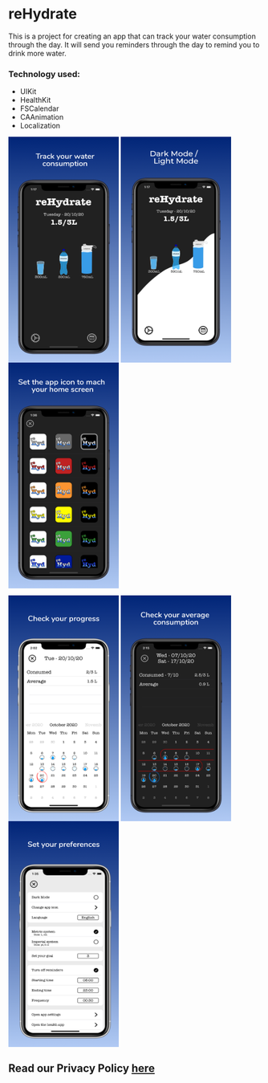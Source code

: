 # reHydrate

This is a project for creating an app that can track your water consumption through the day. It will send you reminders through the day to remind you to drink more water.

### Technology used:
- UIKit
- HealthKit
- FSCalendar
- CAAnimation
- Localization

<a href="url"><img src="/mockups/20oct/Main-screenDark.jpeg" align="center" height="450" width="220"></a> <a href="url"><img src="/mockups/20oct/Main-ScreenDarkWhite.jpeg" align="center" height="450" width="220"></a> <a href="url"><img src="/mockups/20oct/AppIconsDark.jpeg" align="center" height="450" width="220"></a> 

<a href="url"><img src="/mockups/20oct/CalendarWhite.jpeg" align="center" height="450" width="220"></a> <a href="url"><img src="/mockups/20oct/CalendarDark.jpeg" align="center" height="450" width="220"></a> <a href="url"><img src="/mockups/20oct/SettingsWhite.jpeg" align="center" height="450" width="220"></a> 

## Read our Privacy Policy [here](/Privacy-Policy.md)

